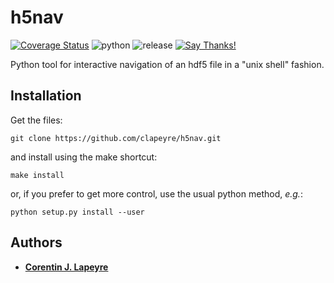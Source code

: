 # h5nav

[![Coverage
Status](https://coveralls.io/repos/github/clapeyre/h5nav/badge.svg?branch=master)](https://coveralls.io/github/clapeyre/h5nav?branch=master)
![python](https://img.shields.io/badge/python-2.7-blue.svg)
![release](https://img.shields.io/badge/release-v0.1.0-blue.svg)
[![Say Thanks!](https://img.shields.io/badge/Say%20Thanks-!-1EAEDB.svg)](https://saythanks.io/to/clapeyre)

Python tool for interactive navigation of an hdf5 file in a "unix shell"
fashion.

## Installation

Get the files:
```
git clone https://github.com/clapeyre/h5nav.git
```

and install using the make shortcut:

```
make install
```

or, if you prefer to get more control, use the usual python method,
*e.g.*:

```
python setup.py install --user
```

## Authors

* [**Corentin J. Lapeyre**](https://clapeyre.github.io/)
